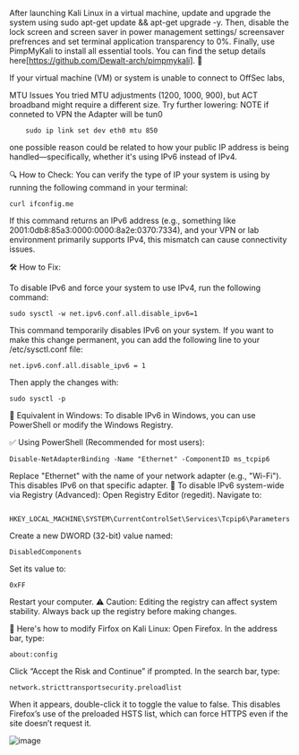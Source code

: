 After launching Kali Linux in a virtual machine, update and upgrade the system using sudo apt-get update && apt-get upgrade -y. Then, disable the lock screen and screen saver in power management settings/ screensaver prefrences and set terminal application transparency to 0%. Finally, use PimpMyKali to install all essential tools. You can find the setup details here[https://github.com/Dewalt-arch/pimpmykali]. 🚀


If your virtual machine (VM) or system is unable to connect to OffSec labs, 

MTU Issues You tried MTU adjustments (1200, 1000, 900), but ACT broadband might require a different size. Try further lowering: NOTE if conneted to VPN the Adapter will be tun0
        
        sudo ip link set dev eth0 mtu 850

one possible reason could be related to how your public IP address is being handled—specifically, whether it's using IPv6 instead of IPv4.

🔍 How to Check:
You can verify the type of IP your system is using by running the following command in your terminal:

    curl ifconfig.me
If this command returns an IPv6 address (e.g., something like 2001:0db8:85a3:0000:0000:8a2e:0370:7334), and your VPN or lab environment primarily supports IPv4, this mismatch can cause connectivity issues.

🛠️ How to Fix:

To disable IPv6 and force your system to use IPv4, run the following command:

    sudo sysctl -w net.ipv6.conf.all.disable_ipv6=1

This command temporarily disables IPv6 on your system. If you want to make this change permanent, you can add the following line to your /etc/sysctl.conf file:

    net.ipv6.conf.all.disable_ipv6 = 1

Then apply the changes with:

    sudo sysctl -p
    
🔄 Equivalent in Windows:
To disable IPv6 in Windows, you can use PowerShell or modify the Windows Registry.

✅ Using PowerShell (Recommended for most users):

    Disable-NetAdapterBinding -Name "Ethernet" -ComponentID ms_tcpip6

Replace "Ethernet" with the name of your network adapter (e.g., "Wi-Fi").
This disables IPv6 on that specific adapter.
🔧 To disable IPv6 system-wide via Registry (Advanced):
Open Registry Editor (regedit).
Navigate to:

      HKEY_LOCAL_MACHINE\SYSTEM\CurrentControlSet\Services\Tcpip6\Parameters
Create a new DWORD (32-bit) value named:

    DisabledComponents
Set its value to:

    0xFF
Restart your computer.
⚠️ Caution: Editing the registry can affect system stability. Always back up the registry before making changes.

🔧 Here's how to modify Firfox on Kali Linux:
Open Firefox.
In the address bar, type:

    about:config
Click “Accept the Risk and Continue” if prompted.
In the search bar, type:

    network.stricttransportsecurity.preloadlist
When it appears, double-click it to toggle the value to false.
This disables Firefox’s use of the preloaded HSTS list, which can force HTTPS even if the site doesn’t request it.

![image](https://github.com/user-attachments/assets/3f02962c-7df3-4dad-85d7-f8c8dc660098)

